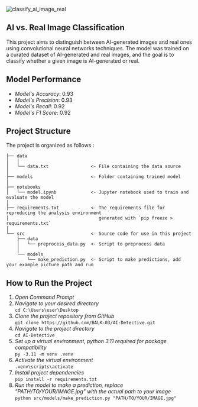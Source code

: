 ![classify_ai_image_real](https://github.com/user-attachments/assets/d3d64a53-a507-482a-9c19-3ec1e43f66f4)

AI vs. Real Image Classification
---------------------
This project aims to distinguish between AI-generated images and real ones using convolutional neural networks techniques. The model was trained on a curated dataset of AI-generated and real images, and the goal is to classify whether a given image is AI-generated or real.




Model Performance
---------------------
- *Model's Accuracy*: 0.93
- *Model's Precision*: 0.93
- *Model's Recall*: 0.92
- *Model's F1 Score*: 0.92




Project Structure
---------------------
The project is organized as follows :

    ├── data
    │   │
    │   └── data.txt                <- File containing the data source
    │
    ├── models                      <- Folder containing trained model
    │
    ├── notebooks                   
    │   └── model.ipynb             <- Jupyter notebook used to train and evaluate the model                  
    │                         
    ├── requirements.txt            <- The requirements file for reproducing the analysis environment
    │                                  generated with `pip freeze > requirements.txt`
    │
    └── src                         <- Source code for use in this project
        ├── data                    
        │   └── preprocess_data.py  <- Script to preprocess data
        │   
        └── models                  
            └── make_prediction.py  <- Script to make predictions, add your example picture path and run




How to Run the Project
---------------------
1. *Open Command Prompt*<br>
2. *Navigate to your desired directory*<br>
`cd C:\Users\user\Desktop`
3. *Clone the project repository from GitHub*<br>
`git clone https://github.com/BALK-03/AI-Detective.git`
4. *Navigate to the project directory*<br>
`cd AI-Detective`
5. *Set up a virtual environment, python 3.11 required for package compatibility*<br>
`py -3.11 -m venv .venv`
6. *Activate the virtual environment*<br>
`.venv\scripts\activate`
7. *Install project dependencies*<br>
`pip install -r requirements.txt`
8. *Run the model to make a prediction, replace "PATH/TO/YOUR/IMAGE.jpg" with the actual path to your image*<br>
`python src/models/make_prediction.py "PATH/TO/YOUR/IMAGE.jpg"`
